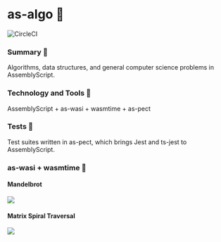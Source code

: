 # as-algo 🚀

![CircleCI](https://img.shields.io/circleci/build/github/DMJ16/as-algo?style=plastic)

### Summary 📖

Algorithms, data structures, and general computer science problems in AssemblyScript.

### Technology and Tools 🧰

AssemblyScript + as-wasi + wasmtime + as-pect

### Tests 🧪

Test suites written in as-pect, which brings Jest and ts-jest to AssemblyScript.

### as-wasi + wasmtime 🧩

#### Mandelbrot

![](https://media.giphy.com/media/ifNKKnRWnSmLRMPdby/giphy.gif)

#### Matrix Spiral Traversal

![](https://media.giphy.com/media/izSfqealbmnmaJJaHG/giphy.gif)
